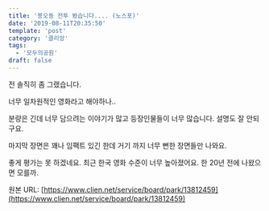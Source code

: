 ```yaml
---
title: '봉오동 전투 봤습니다.... (노스포)'
date: '2019-08-11T20:35:50'
template: 'post'
category: '클리앙'
tags: 
  - '모두의공원'
draft: false
---
```


전 솔직히 좀 그랬습니다.

  

너무 일차원적인 영화라고 해야하나..

  

분량은 긴데 너무 담으려는 이야기가 많고 등장인물들이 너무 많습니다. 설명도 잘 안되구요.

  

마지막 장면은 꽤나 임팩트 있긴 한데 거기 까지 너무 뻔한 장면들만 나와요.

  

좋게 평가는 못 하겠네요. 최근 한국 영화 수준이 너무 높아졌어요. 한 20년 전에 나왔으면 모를까.

원본 URL: [https://www.clien.net/service/board/park/13812459](https://www.clien.net/service/board/park/13812459)